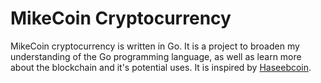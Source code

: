# MikeCoin Cryptocurrency
MikeCoin cryptocurrency is written in Go. It is a project to broaden my understanding of the Go programming language,
as well as learn more about the blockchain and it's potential uses. It is inspired by [Haseebcoin](https://github.com/Haseeb-Qureshi/lets-build-a-blockchain).
